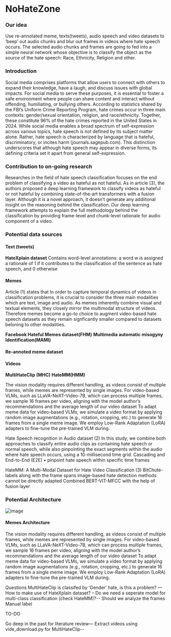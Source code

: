 # NoHateZone

### **Our idea**
Use re-annotated meme, texts(tweets), audio speech and video datasets to ‘beep’ out audio chunks and blur out frames in videos where hate speech occurs.
The selected audio chunks and frames are going to fed into a simple neural network whose objective is to classify the object as the source of the hate speech: Race, Ethnicity, Religion and other.

### **Introduction**
Social media comprises platforms that allow users to connect with others to expand their knowledge, have a laugh, and discuss issues with global impacts. For social media to serve these purposes, it is essential to foster a safe environment where people can share content and interact without offending, humiliating, or bullying others. According to statistics shared by the FBI’s Uniform Crime Reporting Program, hate crimes occur in three main contexts: gender/sexual orientation, religion, and race/ethnicity. Together, these constitute 96% of the hate crimes reported in the United States in 2024. While social media enables a broad spectrum of self-expression across various topics, hate speech is not defined by its subject matter alone. Rather, hate speech is characterized by language that is hateful, discriminatory, or incites harm (journals.sagepub.com). This distinction underscores that although hate speech may appear in diverse forms, its defining criteria set it apart from general self-expression.

### **Contribution to on-going research**
Researches in the field of hate speech classification focuses on the end problem of classifying a video as hateful as not hateful. As in article (3), the authors proposed a deep learning framework to classify videos as hateful or not hateful by combining state-of-the-art transformers with a fusion layer. Although it is a novel approach, it doesn’t generate any addiitonal insight on the reasoning behind the classification. Our deep learning framework attempts to explain the full methodology behind the classification by providing frame-level and chunk-level rationale for audio component of a video.


### **Potential data sources**
#### **Text (tweets)**

**HateXplain dataset**
Contains word-level annotations: a word w is assigned a rationale of 1 if it contributes to the classification of the sentence as hate speech, and 0 otherwise

#### **Memes** 
Article (1) states that In order to capture temporal dynamics of videos in classification problems, it is crucial to consider the three main modalities which are text, image and audio. As memes inherently combine visual and textual elements, they closely mirror the multimodal structure of videos. Therefore memes become a go-to choice to augment video-based hate speech datasets as they remain signficantly smaller compared to datasets beloning to other modalities.

**Facebook Hateful Memes dataset(FHM)**
**Multimedia automatic misogyny Identification(MAMI)**

#### **Re-annoted meme dataset**

#### **Videos**

**MultiHateClip (MHC)**
**HateMM(HMM)**


The vision modality requires different handling, as videos consist of multiple frames, while memes are represented by single images.
For video-based VLMs, such as LLaVA-NeXT-Video-7B, which can process multiple frames, we sample 16 frames per video, aligning with the model author’s recommendations and the average length of our video dataset
To adapt meme data for video-based VLMs, we simulate a video format by applying random image augmentations (e.g., rotation, cropping, etc.) to generate 16 frames from a single meme image. We employ Low-Rank Adaptation (LoRA) adapters to fine-tune the pre-trained VLM during.

Hate Speech recognition in Audio dataset (2)
In this study, we combine both approaches to classify entire audio clips as containing hate speech or normal speech, while also pinpointing the exact segments within the audio where hate speech occurs, using a 10-millisecond time grid.
Cascading and End-to-End (E2E)
•	pinpoint hate speech within specific time frames

HateMM: A Multi-Modal Dataset for Hate Video Classification (3)
BitChute- labels along with the frame spans 
image-based hate detection methods cannot be directly adapted
Combined BERT-VIT-MFCC with the help of fusion layer

### **Potential Architecture**
![image](https://github.com/user-attachments/assets/6e7f02e1-9834-42b9-82de-e492e26076ea)

#### **Memes Architecture**
The vision modality requires different handling, as videos consist of multiple frames, while memes are represented by single images.
For video-based VLMs, such as LLaVA-NeXT-Video-7B, which can process multiple frames, we sample 16 frames per video, aligning with the model author’s recommendations and the average length of our video dataset
To adapt meme data for video-based VLMs, we simulate a video format by applying random image augmentations (e.g., rotation, cropping, etc.) to generate 16 frames from a single meme image. We employ Low-Rank Adaptation (LoRA) adapters to fine-tune the pre-trained VLM during.


Questions
MultiHateClip is classifed by ‘Gender’ hate, is this a problem? —
How to make use of HateXplain dataset? –
Do we need a seperate model for multi-class classification (check HateMM)?--
Should we analyze the frames 
Manual label 


TO-DO

Go deep in the past for literature review—
Extract videos using vide_download.py for MultiHateClip--



